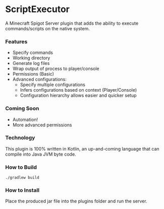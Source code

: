 # ScriptExecutor

A Minecraft Spigot Server plugin that adds the ability to execute commands/scripts on the native system. 

### Features
 * Specify commands
 * Working directory
 * Generate log files
 * Wrap output of process to player/console
 * Permissions (Basic)  
 * Advanced configurations:
   * Specify multiple configurations
   * Infers configurations based on context (Player/Console)
   * Configuration hierarchy allows easier and quicker setup

### Coming Soon
 * Automation!
 * More advanced permissions
 
### Technology
This plugin is 100% written in Kotlin, an up-and-coming language that can compile into Java JVM byte code.

### How to Build
```shell script
./gradlew build
``` 

### How to Install

Place the produced jar file into the plugins folder and run the server.